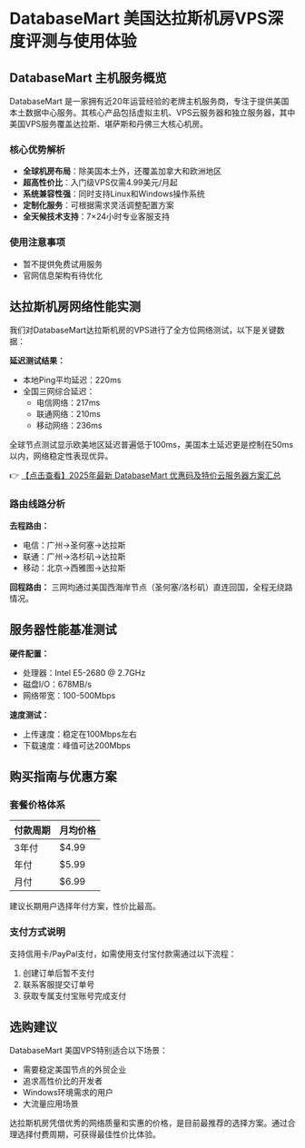 # DatabaseMart 美国达拉斯机房VPS深度评测与使用体验

## DatabaseMart 主机服务概览

DatabaseMart 是一家拥有近20年运营经验的老牌主机服务商，专注于提供美国本土数据中心服务。其核心产品包括虚拟主机、VPS云服务器和独立服务器，其中美国VPS服务覆盖达拉斯、堪萨斯和丹佛三大核心机房。

### 核心优势解析
- **全球机房布局**：除美国本土外，还覆盖加拿大和欧洲地区
- **超高性价比**：入门级VPS仅需4.99美元/月起
- **系统兼容性强**：同时支持Linux和Windows操作系统
- **定制化服务**：可根据需求灵活调整配置方案
- **全天候技术支持**：7×24小时专业客服支持

### 使用注意事项
- 暂不提供免费试用服务
- 官网信息架构有待优化

## 达拉斯机房网络性能实测

我们对DatabaseMart达拉斯机房的VPS进行了全方位网络测试，以下是关键数据：

**延迟测试结果：**
- 本地Ping平均延迟：220ms
- 全国三网综合延迟：
  - 电信网络：217ms
  - 联通网络：210ms 
  - 移动网络：236ms

全球节点测试显示欧美地区延迟普遍低于100ms，美国本土延迟更是控制在50ms以内，网络稳定性表现优异。

👉 [【点击查看】2025年最新 DatabaseMart 优惠码及特价云服务器方案汇总](https://bit.ly/DatabaseMart)

### 路由线路分析
**去程路由：**
- 电信：广州→圣何塞→达拉斯
- 联通：广州→洛杉矶→达拉斯  
- 移动：北京→西雅图→达拉斯

**回程路由：**
三网均通过美国西海岸节点（圣何塞/洛杉矶）直连回国，全程无绕路情况。

## 服务器性能基准测试

**硬件配置：**
- 处理器：Intel E5-2680 @ 2.7GHz
- 磁盘I/O：678MB/s
- 网络带宽：100-500Mbps

**速度测试：**
- 上传速度：稳定在100Mbps左右
- 下载速度：峰值可达200Mbps

## 购买指南与优惠方案

### 套餐价格体系
| 付款周期 | 月均价格 |
|---------|---------|
| 3年付   | $4.99   |
| 年付     | $5.99   |
| 月付     | $6.99   |

建议长期用户选择年付方案，性价比最高。

### 支付方式说明
支持信用卡/PayPal支付，如需使用支付宝付款需通过以下流程：
1. 创建订单后暂不支付
2. 联系客服提交订单号
3. 获取专属支付宝账号完成支付

## 选购建议

DatabaseMart 美国VPS特别适合以下场景：
- 需要稳定美国节点的外贸企业
- 追求高性价比的开发者
- Windows环境需求的用户
- 大流量应用场景

达拉斯机房凭借优秀的网络质量和实惠的价格，是目前最推荐的选择方案。通过合理选择付费周期，可获得最佳性价比体验。